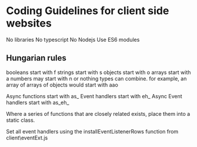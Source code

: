 # Coding Guidelines for client side websites

No libraries
No typescript
No Nodejs
Use ES6 modules

## Hungarian rules
booleans start with f
strings start with s
objects start with o
arrays start with a
numbers may start with n or nothing
types can combine.  for example, an array of arrays of objects
would start with aao

Async functions start with as_
Event handlers start with eh_
Async Event handlers start with as_eh_

Where a series of functions that are closely related exists, 
place them into a static class.

Set all event handlers using the installEventListenerRows function
from client\eventExt.js 
